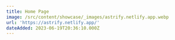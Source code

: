 ```yaml
---
title: Home Page
image: /src/content/showcase/_images/astrify.netlify.app.webp
url: 'https://astrify.netlify.app/'
dateAdded: 2023-06-19T20:36:10.000Z
---
```


